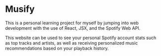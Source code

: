 # Musify

This is a personal learning project for myself by jumping into web development with the use of React, JSX, and the Spotify Web API. 

This website can be used to see your personal Spotify account stats such as top tracks and artists, as well as receiving personalized music recommendations based on your playback history.
